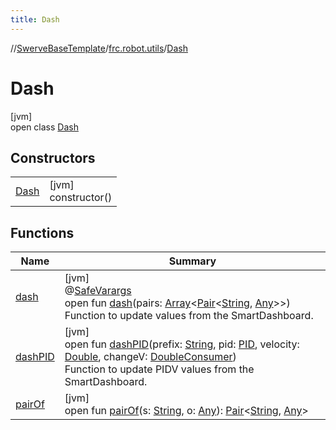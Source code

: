 ```yaml
---
title: Dash
---
```

//[SwerveBaseTemplate](../../../index.html)/[frc.robot.utils](../index.html)/[Dash](index.html)



# Dash



[jvm]\
open class [Dash](index.html)



## Constructors


| | |
|---|---|
| [Dash](-dash.html) | [jvm]<br>constructor() |


## Functions


| Name | Summary |
|---|---|
| [dash](dash.html) | [jvm]<br>@[SafeVarargs](https://docs.oracle.com/javase/8/docs/api/java/lang/SafeVarargs.html)<br>open fun [dash](dash.html)(pairs: [Array](https://kotlinlang.org/api/latest/jvm/stdlib/kotlin/-array/index.html)&lt;[Pair](https://kotlinlang.org/api/latest/jvm/stdlib/kotlin/-pair/index.html)&lt;[String](https://docs.oracle.com/javase/8/docs/api/java/lang/String.html), [Any](https://kotlinlang.org/api/latest/jvm/stdlib/kotlin/-any/index.html)&gt;&gt;)<br>Function to update values from the SmartDashboard. |
| [dashPID](dash-p-i-d.html) | [jvm]<br>open fun [dashPID](dash-p-i-d.html)(prefix: [String](https://docs.oracle.com/javase/8/docs/api/java/lang/String.html), pid: [PID](../-p-i-d/index.html), velocity: [Double](https://kotlinlang.org/api/latest/jvm/stdlib/kotlin/-double/index.html), changeV: [DoubleConsumer](https://docs.oracle.com/javase/8/docs/api/java/util/function/DoubleConsumer.html))<br>Function to update PIDV values from the SmartDashboard. |
| [pairOf](pair-of.html) | [jvm]<br>open fun [pairOf](pair-of.html)(s: [String](https://docs.oracle.com/javase/8/docs/api/java/lang/String.html), o: [Any](https://kotlinlang.org/api/latest/jvm/stdlib/kotlin/-any/index.html)): [Pair](https://kotlinlang.org/api/latest/jvm/stdlib/kotlin/-pair/index.html)&lt;[String](https://docs.oracle.com/javase/8/docs/api/java/lang/String.html), [Any](https://kotlinlang.org/api/latest/jvm/stdlib/kotlin/-any/index.html)&gt; |

